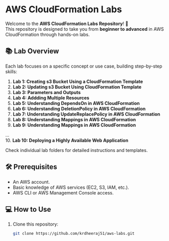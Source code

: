 # AWS CloudFormation Labs

Welcome to the **AWS CloudFormation Labs Repository**! 🚀  
This repository is designed to take you from **beginner to advanced** in AWS CloudFormation through hands-on labs.

## 📚 Lab Overview
Each lab focuses on a specific concept or use case, building step-by-step skills:
1. **Lab 1: Creating s3 Bucket Using a CloudFormation Template**  
2. **Lab 2: Updating s3 Bucket Using CloudFormation Template**  
3. **Lab 3: Parameters and Outputs**  
4. **Lab 4: Addding Multiple Resources**  
5. **Lab 5: Understanding DependsOn in AWS CloudFormation**
6. **Lab 6: Understanding DeletionPolicy in AWS CloudFormation**  
7. **Lab 7: Understanding UpdateReplacePolicy in AWS CloudFormation**  
8. **Lab 8: Understanding Mappings in AWS CloudFormation**  
9. **Lab 9: Understanding Mappings in AWS CloudFormation**  
 
...  
10. **Lab 10: Deploying a Highly Available Web Application**

Check individual lab folders for detailed instructions and templates.

## 🛠️ Prerequisites
- An AWS account.
- Basic knowledge of AWS services (EC2, S3, IAM, etc.).
- AWS CLI or AWS Management Console access.

## 💻 How to Use
1. Clone this repository:  
   ```bash
   git clone https://github.com/krdheeraj51/aws-labs.git
